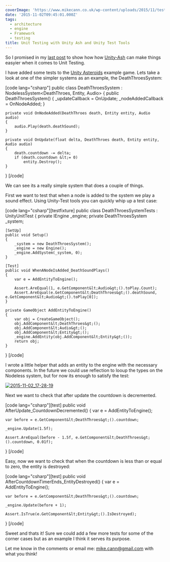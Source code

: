 ```yaml
---
coverImage: 'https://www.mikecann.co.uk/wp-content/uploads/2015/11/tested-header.png'
date: '2015-11-02T09:45:01.000Z'
tags:
  - architecture
  - engine
  - Framework
  - testing
title: Unit Testing with Unity Ash and Unity Test Tools
---
```


So I promised in my [last post](https://www.mikecann.co.uk/programming/unity-ash-a-different-way-of-thinking-about-making-games-in-unity/) to show how how [Unity-Ash](https://github.com/mikecann/Unity-Ash) can make things easyier when it comes to Unit Testing.

<!-- more -->

I have added some tests to the [Unity Asteroids](https://github.com/mikecann/UnityAshteroids) example game. Lets take a look at one of the simpler systems as an example, the DeathThroesSystem:

[code lang="csharp"]
public class DeathThroesSystem : NodelessSystem&lt;DeathThroes, Entity, Audio&gt;
{
public DeathThroesSystem()
{
\_updateCallback = OnUpdate;
\_nodeAddedCallback = OnNodeAdded;
}

    private void OnNodeAdded(DeathThroes death, Entity entity, Audio audio)
    {
        audio.Play(death.deathSound);
    }

    private void OnUpdate(float delta, DeathThroes death, Entity entity, Audio audio)
    {
        death.countdown -= delta;
        if (death.countdown &lt;= 0)
            entity.Destroy();
    }

}
[/code]

We can see its a really simple system that does a couple of things.

First we want to test that when a node is added to the system we play a sound effect. Using Unity-Test tools you can quickly whip up a test case:

[code lang="csharp"][testfixture]
public class DeathThroesSystemTests : UnityUnitTest
{
private IEngine \_engine;
private DeathThroesSystem \_system;

    [SetUp]
    public void Setup()
    {
        _system = new DeathThroesSystem();
        _engine = new Engine();
        _engine.AddSystem(_system, 0);
    }

    [Test]
    public void WhenANodeIsAdded_DeathSoundPlays()
    {
        var e = AddEntityToEngine();

        Assert.AreEqual(1, e.GetComponent&lt;Audio&gt;().toPlay.Count);
        Assert.AreEqual(e.GetComponent&lt;DeathThroes&gt;().deathSound, e.GetComponent&lt;Audio&gt;().toPlay[0]);
    }

    private GameObject AddEntityToEngine()
    {
        var obj = CreateGameObject();
        obj.AddComponent&lt;DeathThroes&gt;();
        obj.AddComponent&lt;Audio&gt;();
        obj.AddComponent&lt;Entity&gt;();
        _engine.AddEntity(obj.AddComponent&lt;Entity&gt;());
        return obj;
    }

}
[/code]

I wrote a little helper that adds an entity to the engine with the necessary components. In the future we could use reflection to looup the types on the Nodeless system, but for now its enough to satisfy the test:

[![2015-11-02_17-28-19](https://www.mikecann.co.uk/wp-content/uploads/2015/11/2015-11-02_17-28-19.png)](https://www.mikecann.co.uk/wp-content/uploads/2015/11/2015-11-02_17-28-19.png)

Next we want to check that after update the countdown is decremented.

[code lang="csharp"][test]
public void AfterUpdate_CountdownDecremented()
{
var e = AddEntityToEngine();

    var before = e.GetComponent&lt;DeathThroes&gt;().countdown;

    _engine.Update(1.5f);

    Assert.AreEqual(before - 1.5f, e.GetComponent&lt;DeathThroes&gt;().countdown, 0.01f);

}
[/code]

Easy, now we want to check that when the countdown is less than or equal to zero, the entity is destroyed:

[code lang="csharp"][test]
public void AfterCountdownTimerEnds_EntityDestroyed()
{
var e = AddEntityToEngine();

    var before = e.GetComponent&lt;DeathThroes&gt;().countdown;

    _engine.Update(before + 1);

    Assert.IsTrue(e.GetComponent&lt;Entity&gt;().IsDestroyed);

}
[/code]

Sweet and thats it! Sure we could add a few more tests for some of the corner cases but as an example I think it serves its purpose.

Let me know in the comments or email me: mike.cann@gmail.com with what you think!
